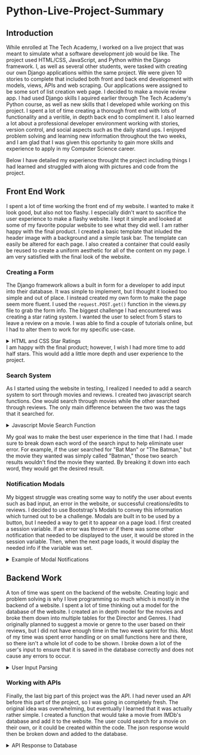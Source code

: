 # Python-Live-Project-Summary

## Introduction
While enrolled at The Tech Academy, I worked on a live project that was meant to simulate what a software development job would be like. The project used HTML/CSS, JavaScript, and Python within the Django framework. I, as well as several other students, were tasked with creating our own Django applications within the same project. We were given 10 stories to complete that included both front and back end development with models, views, APIs and web scraping. Our applications were assigned to be some sort of list creation web page. I decided to make a movie review app. I had used Django skills I aquired earlier through The Tech Academy's Python course, as well as new skills that I developed while working on this project. I spent a lot of time creating a thorough front end with lots of functionality and a veritile, in depth back end to compliment it. I also learned a lot about a professional developer environment working with stories, version control, and social aspects such as the daily stand ups. I enjoyed problem solving and learning new information throughout the two weeks, and I am glad that I was given this oportunity to gain more skills and experience to apply in my Computer Science career.

Below I have detailed my experience throught the project including things I had learned and struggled with along with pictures and code from the project.

## Front End Work
I spent a lot of time working the front end of my website. I wanted to make it look good, but also not too flashy. I especially didn't want to sacrifice the user experience to make a flashy website. I kept it simple and looked at some of my favorite popular website to see what they did well. I am rather happy with the final product. I created a basic template that inluded the header image with a background and a simple task bar. The template can easily be altered for each page. I also created a container that could easily be reused to create a uniform aesthetic for all of the content on my page. I am very satisfied with the final look of the website.

### Creating a Form
The Django framework allows a built in form for a developer to add input into their database. It was simple to implement, but I thought it looked too simple and out of place. I instead created my own form to make the page seem more fluent. I used the ```request.POST.get()``` function in the views.py file to grab the form info. The biggest challenge I had encountered was creating a star rating system. I wanted the user to select from 5 stars to leave a review on a movie. I was able to find a couple of tutorials online, but I had to alter them to work for my specific use-case.
<details>
  <summary>HTML and CSS Star Ratings</summary>

  HTML: 
  ```
  <div class="stars">
      <input class="star star-5" id="star-5" type="radio" name="star" value="5" {% if e_stars == 5 %}checked{% endif %}/>
      <label class="star star-5" for="star-5"></label>
      <input class="star star-4" id="star-4" type="radio" name="star" value="4" {% if e_stars == 4 %}checked{% endif %}/>
      <label class="star star-4" for="star-4"></label>
      <input class="star star-3" id="star-3" type="radio" name="star" value="3" {% if e_stars == 3 %}checked{% endif %}/>
      <label class="star star-3" for="star-3"></label>
      <input class="star star-2" id="star-2" type="radio" name="star" value="2" {% if e_stars == 2 %}checked{% endif %}/>
      <label class="star star-2" for="star-2"></label>
      <input class="star star-1" id="star-1" type="radio" name="star" value="1" {% if e_stars == 1 %}checked{% endif %}/>
      <label class="star star-1" for="star-1"></label>
  </div>
  ```
  The e_stars variable as passed in from the views.py file. This was used if the user was editing an old review and wanted to change their rating. That way it would save their previous setting.

  CSS: 
  ```
  div.stars {
    display: inline-block;
  }

  input.star { display: none; }

  label.star {
    float: right;
    padding: 0 5px;
    font-size: 30px;
    color: lightgray;
    transition: all .2s;
    margin: 0;
    height: 27.5px;
  }

  input.star:checked ~ label.star:before {
    content: '\f005';
    color: rgb(255,190,100);
    transition: all .25s;
  }

  label.star:hover { cursor: pointer; }

  label.star:before {
    content: '\f005';
    font-family: FontAwesome;
  }

  .dr-stars {
      font-family: FontAwesome;
      color: lightgray;
  }

  .selected-star {
      color: rgb(255,190,100);
  }
  ```
  
  </details>
  I am happy with the final product; however, I wish I had more time to add half stars. This would add a little more depth and user experience to the project.

  ### Search System
  As I started using the website in testing, I realized I needed to add a search system to sort through movies and reviews. I created two javascript search functions. One would search through movies while the other searched through reviews. The only main difference between the two was the tags that it searched for.
  
<details>
  <summary>Javascript Movie Search Function</summary>
  
  '''
  function SearchMovies()
  {
      console.log("run")
      search_string = document.getElementById("js_movie_search").value.toLowerCase();
      search_words = search_string.split(" ");

      var movie_containers = document.getElementsByClassName("js_searchable");
      for (var i = 0; i < movie_containers.length; i++)
      {
          var movie_title = document.getElementById(movie_containers[i].id).getElementsByTagName("p")[0].innerHTML.toLowerCase();

          movie_contains_words = true;

          for (var w = 0; w < search_words.length; w++)
          {
              if (!movie_title.includes(search_words[w]))
              {
                  movie_contains_words = false;
                  break;
              }
          }

          if (!movie_contains_words) movie_containers[i].style.display = 'none';
          else movie_containers[i].style.display = 'block';

      }
  }
  '''

</details>

My goal was to make the best user experience in the time that I had. I made sure to break down each word of the search input to help eliminate user error. For example, if the user searched for "Bat Man" or "The Batman," but the movie they wanted was simply called "Batman," those two search results wouldn't find the movie they wanted. By breaking it down into each word, they would get the desired result.

### Notification Modals
My biggest struggle was creating some way to notify the user about events such as bad input, an error in the website, or successful creations/edits to reviews. I decided to use Bootstrap's Modals to convey this information which turned out to be a challenge. Modals are built in to be used by a button, but I needed a way to get it to appear on a page load. I first created a session variable. If an error was thrown or if there was some other notification that needed to be displayed to the user, it would be stored in the session variable. Then, when the next page loads, it would display the needed info if the variable was set.
<details>
  <summary>Example of Modal Notifications</summary>

  ```
  {% if e_message is not None %}
      <div class="modal show" id="actionNotif" tabindex="-1" role="dialog" style="display: block" onclick="$('.modal').hide()">
          <div class="modal-dialog" role="document">
              <div class="modal-content">
                  <div class="modal-header bg-danger text-light">
                      <h5 class="modal-title" id="exampleModalLabel">Submission Error</h5>
                      <button type="button" class="close" data-dismiss="modal" aria-label="Close" onclick="$('.modal').hide()">
                          <span class="text-light" aria-hidden="true">&times;</span>
                      </button>
                  </div>
                  <div class="modal-body">
                      You have received the following errors on your last submission: <br/><br/>
                      {% if e_message == 'movie-already-reviewed' %}
                          &nbsp;- You have already reviewed that movie.<br/>
                          &nbsp;&nbsp;&nbsp;&nbsp;Click <a href="{{ e_rev_obj.get_edit_url }}">here</a> to edit.
                      {% else %}
                          {{ e_message }}
                      {% endif %}
                  </div>
              </div>
          </div>
      </div>
  {% endif %}
  ```

</details>

## Backend Work
A ton of time was spent on the backend of the website. Creating logic and problem solving is why I love programming so much which is mostly in the backend of a website. I spent a lot of time thinking out a model for the database of the website. I created an in depth model for the movies and broke them down into multiple tables for the Director and Genres. I had originally planned to suggest a movie or genre to the user based on their reviews, but I did not have enough time in the two week sprint for this. Most of my time was spent error handling or on small functions here and there, so there isn't a whole lot of code to be shown. I broke down a lot of the user's input to ensure that it is saved in the database correctly and does not cause any errors to occur. 
<details>
  <summary>User Input Parsing</summary>
  
  ```
  # If no movie found or movie already reviewed, no need to check errors
  if valid_review:
      # Checks if the user entered a star rating
      if review_stars is None:
          valid_review = False  # Tells the program that there is an error
          # Adds to the error message to say what the error is
          error_message += " - No stars selected. Please select a star rating before submitting.\n"
      # Makes sure the user inputted review text
      if len(review_text) < 1:
          valid_review = False  # Tells the program that there is an error
          # Adds to the error messages to say what the error is
          error_message += " - No review written. Please write out a review before submitting.\n"
      # Checks if the user's review has too many characters
      if len(review_text) > 1000:
          valid_review = False  # Tells the program that there is an error
          extra_characters = len(review_text) - 1000  # Calculates how many chars over the limit the user is
          # Adds to the error message to say what the error is - includes number of exceeded characters
          error_message += " - Your review  is {} characters too long. There is a maximum of 1000 characters\n"\
              .format(extra_characters)
  ```
  
</details>


### Working with APIs
Finally, the last big part of this project was the API. I had never used an API before this part of the project, so I was going in completely fresh. The original idea was overwhelming, but eventually I learned that it was actually rather simple. I created a function that would take a movie from IMDb's database and add it to the website. The user could search for a movie on their own, or it could be created within the code. The json response would then be broken down and added to the database.
<details>
  <summary>API Response to Database</summary>
  
  ```
  def add_movie_to_db(response):
      if response.status_code != 200 or not response.json()['Response']:
          return None

      response_string = response.json()
      try:
          d = Director.objects.get(director_name=response_string['Director'])
      except:
          if response_string['Director'] == 'N/A':
              d = Director(director_name=response_string['Writer'])
              d.save()
          else:
              d = Director(director_name=response_string['Director'])
              d.save()

      genre_list = response_string['Genre'].split(',')
      g = [None, None, None]
      for i in range(len(genre_list)):
          if i > 2:
              break
          try:
              g[i] = Genre.objects.get(genre_name=genre_list[i])
          except:
              g[i] = Genre(genre_name=genre_list[i])
              g[i].save()

      movie_name = response_string['Title'].replace('/', ' ')
      movie_name = movie_name.replace('&', ' ')

      try:
          m = Movie.objects.get(movie_name=movie_name)
      except:
          if '–' in response_string['Year']:
              movie_year = response_string['Year'][:4]
          else:
              movie_year = response_string['Year']
          m = Movie(movie_name=movie_name, movie_year=movie_year, movie_director=d,
                    movie_image=response_string['Poster'], movie_genre1=g[0], movie_genre2=g[1], movie_genre3=g[2])
          m.save()
  ```
  
</details>

